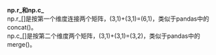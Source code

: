 **np.r_和np.c_**  
np.r_[]是按第一个维度连接两个矩阵，(3,1)+(3,1)=(6,1)，类似于pandas中的concat()。  
np.c_[]是按第二个维度两个矩阵，(3,1)+(3,1)=(3,2)，类似于pandas中的merge()。